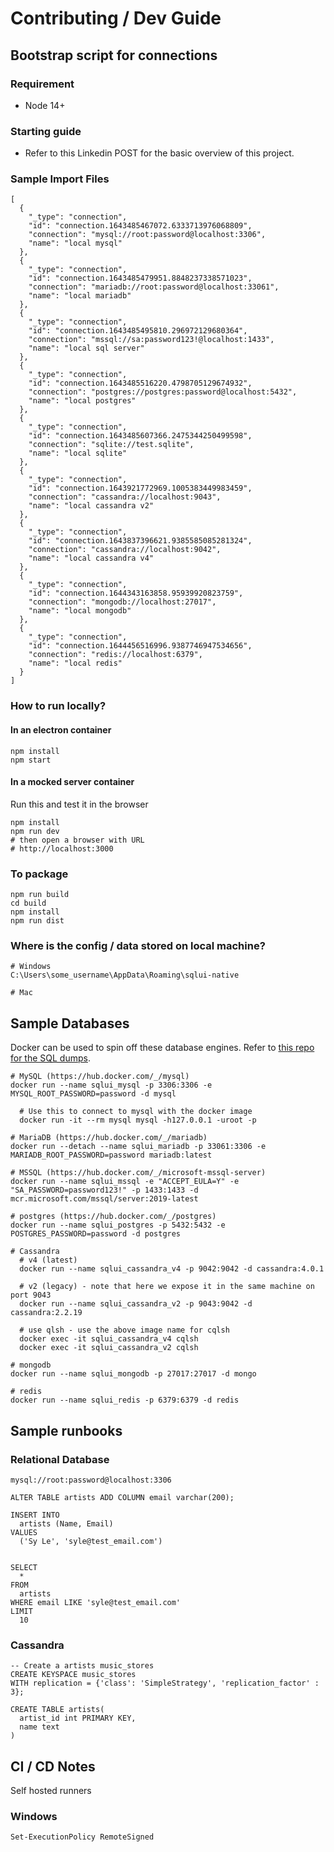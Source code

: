 # Contributing / Dev Guide

## Bootstrap script for connections

### Requirement

- Node 14+

### Starting guide

- Refer to this Linkedin POST for the basic overview of this project.

### Sample Import Files

```
[
  {
    "_type": "connection",
    "id": "connection.1643485467072.6333713976068809",
    "connection": "mysql://root:password@localhost:3306",
    "name": "local mysql"
  },
  {
    "_type": "connection",
    "id": "connection.1643485479951.8848237338571023",
    "connection": "mariadb://root:password@localhost:33061",
    "name": "local mariadb"
  },
  {
    "_type": "connection",
    "id": "connection.1643485495810.296972129680364",
    "connection": "mssql://sa:password123!@localhost:1433",
    "name": "local sql server"
  },
  {
    "_type": "connection",
    "id": "connection.1643485516220.4798705129674932",
    "connection": "postgres://postgres:password@localhost:5432",
    "name": "local postgres"
  },
  {
    "_type": "connection",
    "id": "connection.1643485607366.2475344250499598",
    "connection": "sqlite://test.sqlite",
    "name": "local sqlite"
  },
  {
    "_type": "connection",
    "id": "connection.1643921772969.1005383449983459",
    "connection": "cassandra://localhost:9043",
    "name": "local cassandra v2"
  },
  {
    "_type": "connection",
    "id": "connection.1643837396621.9385585085281324",
    "connection": "cassandra://localhost:9042",
    "name": "local cassandra v4"
  },
  {
    "_type": "connection",
    "id": "connection.1644343163858.95939920823759",
    "connection": "mongodb://localhost:27017",
    "name": "local mongodb"
  },
  {
    "_type": "connection",
    "id": "connection.1644456516996.9387746947534656",
    "connection": "redis://localhost:6379",
    "name": "local redis"
  }
]
```

### How to run locally?

#### In an electron container

```
npm install
npm start
```

#### In a mocked server container

Run this and test it in the browser

```
npm install
npm run dev
# then open a browser with URL
# http://localhost:3000
```

### To package

```
npm run build
cd build
npm install
npm run dist
```

### Where is the config / data stored on local machine?

```
# Windows
C:\Users\some_username\AppData\Roaming\sqlui-native

# Mac
```

## Sample Databases

Docker can be used to spin off these database engines. Refer to [this repo for the SQL dumps](https://github.com/synle/sqlui-core).

```
# MySQL (https://hub.docker.com/_/mysql)
docker run --name sqlui_mysql -p 3306:3306 -e MYSQL_ROOT_PASSWORD=password -d mysql

  # Use this to connect to mysql with the docker image
  docker run -it --rm mysql mysql -h127.0.0.1 -uroot -p

# MariaDB (https://hub.docker.com/_/mariadb)
docker run --detach --name sqlui_mariadb -p 33061:3306 -e MARIADB_ROOT_PASSWORD=password mariadb:latest

# MSSQL (https://hub.docker.com/_/microsoft-mssql-server)
docker run --name sqlui_mssql -e "ACCEPT_EULA=Y" -e "SA_PASSWORD=password123!" -p 1433:1433 -d mcr.microsoft.com/mssql/server:2019-latest

# postgres (https://hub.docker.com/_/postgres)
docker run --name sqlui_postgres -p 5432:5432 -e POSTGRES_PASSWORD=password -d postgres

# Cassandra
  # v4 (latest)
  docker run --name sqlui_cassandra_v4 -p 9042:9042 -d cassandra:4.0.1

  # v2 (legacy) - note that here we expose it in the same machine on port 9043
  docker run --name sqlui_cassandra_v2 -p 9043:9042 -d cassandra:2.2.19

  # use qlsh - use the above image name for cqlsh
  docker exec -it sqlui_cassandra_v4 cqlsh
  docker exec -it sqlui_cassandra_v2 cqlsh

# mongodb
docker run --name sqlui_mongodb -p 27017:27017 -d mongo

# redis
docker run --name sqlui_redis -p 6379:6379 -d redis

```

## Sample runbooks

### Relational Database

```
mysql://root:password@localhost:3306

ALTER TABLE artists ADD COLUMN email varchar(200);

INSERT INTO
  artists (Name, Email)
VALUES
  ('Sy Le', 'syle@test_email.com')


SELECT
  *
FROM
  artists
WHERE email LIKE 'syle@test_email.com'
LIMIT
  10
```

### Cassandra

```
-- Create a artists music_stores
CREATE KEYSPACE music_stores
WITH replication = {'class': 'SimpleStrategy', 'replication_factor' : 3};

CREATE TABLE artists(
  artist_id int PRIMARY KEY,
  name text
)
```

## CI / CD Notes

Self hosted runners

### Windows

```
Set-ExecutionPolicy RemoteSigned
```
